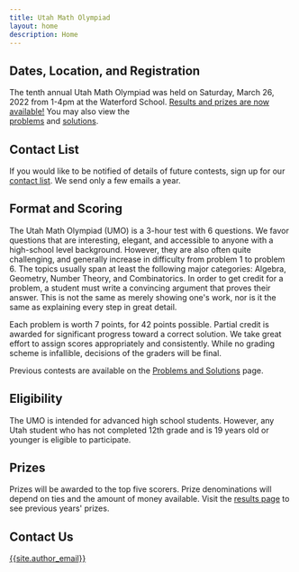 ```yaml
---
title: Utah Math Olympiad
layout: home
description: Home
---
```


## Dates, Location, and Registration

The tenth annual Utah Math Olympiad was held on Saturday, March 26, 2022 from 1-4pm at the Waterford School.
[Results and prizes are now available!](results)
You may also view the  
[problems](/doc/2022UtahMathOlympiad.pdf)
and [solutions](/doc/2022UtahMathOlympiadSolutions.pdf).


<!-- HTML for registration link 
<center><span>
<a class="registerlink" href="https://docs.google.com/forms/d/e/1FAIpQLSer0-iSy5S8xL-8aTY_2vML03bB-qXyJSqIzuZM77klUHwCkg/viewform?usp=sf_link">REGISTER HERE</a>
</span></center>-->

## Contact List

If you would like to be notified of details of future contests, sign up for our [contact list](https://goo.gl/forms/f1nIgeAUI4V6WStI2). We send only a few emails a year.

## Format and Scoring

The Utah Math Olympiad (UMO) is a 3-hour test with 6 questions. We favor questions that are interesting, elegant, and accessible to anyone with a high-school level background. However, they are also often quite challenging, and generally increase in difficulty from problem 1 to problem 6. The topics usually span at least the following major categories: Algebra, Geometry, Number Theory, and Combinatorics. In order to get credit for a problem, a student must write a convincing argument that proves their answer. This is not the same as merely showing one's work, nor is it the same as explaining every step in great detail.

Each problem is worth 7 points, for 42 points possible. Partial credit is awarded for significant progress toward a correct solution. We take great effort to assign scores appropriately and consistently. While no grading scheme is infallible, decisions of the graders will be final.

Previous contests are available on the [Problems and Solutions](problems) page.

## Eligibility

The UMO is intended for advanced high school students. However, any Utah student who has not completed 12th grade and is 19 years old or younger is eligible to participate.

## Prizes

Prizes will be awarded to the top five scorers. Prize denominations will depend on ties and the amount of money available. Visit the [results page](results) to see previous years' prizes.

## Contact Us

[{{site.author_email}}](mailto:{{site.author_email}})
